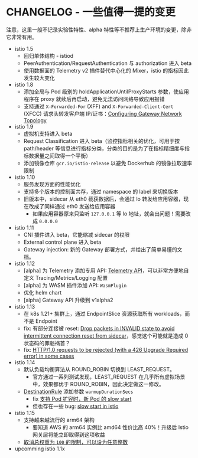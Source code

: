 # CHANGELOG - 一些值得一提的变更

注意，这里一般不记录实验性特性、alpha 特性等不推荐上生产环境的变更，除非它非常有用。

- istio 1.5
  - 回归单体结构 - istiod
  - PeerAuthentication/RequestAuthentication 与 authorization 进入 beta
  - 使用数据面的 Telemetry v2 插件替代中心化的 Mixer，istio 的指标因此发生较大变化
- istio 1.8
  - 添加全局与 Pod 级别的 holdApplicationUntilProxyStarts 参数，使应用程序在 proxy 就续后再启动，避免无法访问网络导致应用报错
  - 支持通过 `X-Forwarded-For` (XFF) and `X-Forwarded-Client-Cert` (XFCC) 请求头转发客户端 IP/证书：[Configuring Gateway Network Topology](https://istio.io/latest/docs/ops/configuration/traffic-management/network-topologies/)
- istio 1.9
  - 虚拟机支持进入 beta
  - Request Classification 进入 beta（监控指标相关的优化，可用于按 path/header 等信息进行指标分类，分类的目的是为了在指标精细度与指标数据量之间取得一个平衡）
  - 添加镜像仓库 `gcr.io/istio-release` 以避免 Dockerhub 的镜像拉取速率限制
- istio 1.10
  - 服务发现方面的性能优化
  - 支持多个版本的控制面共存，通过 namespace 的 label 来切换版本
  - 旧版本中，sidecar 从 eth0 截获数据后，会通过 lo 转发给应用容器，现在改成了同样通过 eth0 发送给应用容器
    - 如果应用容器原来只监听 `127.0.0.1` 等 lo 地址，就会出问题！需要改成 `0.0.0.0`
- istio 1.11
  - CNI 插件进入 beta，它能缩减 sidecar 的权限
  - External control plane 进入 beta
  - Gateway injection: 新的 Gateway 部署方式，并给出了简单易懂的文档。
- istio 1.12
  - [alpha] 为 Telemetry 添加专用 API: [Telemetry API](https://istio.io/latest/docs/reference/config/telemetr)，可以非常方便地自定义 Tracing/Metrics/Logging 配置
  - [alpha] 为 WASM 插件添加 API: `WasmPlugin`
  - 优化 helm chart
  - [alpha] Gateway API 升级到 v1alpha2
- istio 1.13
  - 在 k8s 1.21+ 集群上，通过 EndpointSlice 资源获取所有 workloads，而不是 Endpoint
  - fix: 有部分连接被 reset: [Drop packets in INVALID state to avoid intermittent connection reset from sidecar](https://github.com/istio/istio/pull/36566)，感觉这个可能就是造成 0 状态码的罪魁祸首？
  - fix: [HTTP/1.0 requests to be rejected (with a 426 Upgrade Required error) in some cases](https://github.com/istio/istio/issues/36707)
- istio 1.14
  - 默认负载均衡算法从 ROUND_ROBIN 切换到 LEAST_REQUEST。
    - 官方通过一系列测试发现，LEAST_REQUEST 在几乎所有虚拟场景中，效果都优于 ROUND_ROBIN，因此决定做这一修改。
  - [DestinationRule](https://istio.io/latest/docs/reference/config/networking/destination-rule/#LoadBalancerSettings) 添加参数 `warmupDurationSecs`
    - fix [支持 Pod 扩容时，新 Pod 的 slow start](https://github.com/istio/istio/issues/21228)
    - 但也存在一些 bug: [slow start in istio](https://github.com/istio/istio/issues?q=slow+start)
- istio 1.15
  - 支持越来越流行的 arm64 架构
    - 要知道 AWS 的 arm64 实例比 amd64 性价比高 40%！升级后 Istio 网关层将能立即取得到这项收益
  - [取消总权重为 `100` 的限制，可以设为任意整数](https://github.com/istio/istio/issues/36069)
- upcomming istio 1.1x
